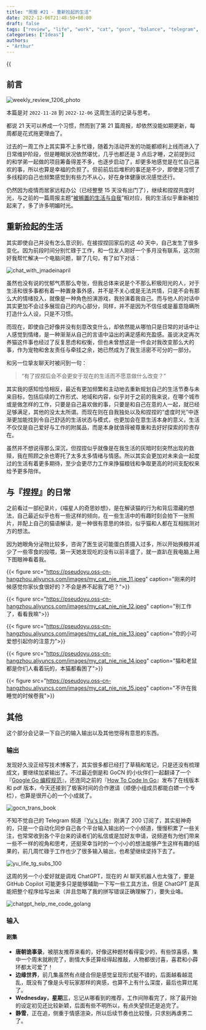 ```yaml
---
title: "周报 #21 - 重新捡起的生活"
date: 2022-12-06T21:48:50+08:00
draft: false
tags: ["review", "life", "work", "cat", "gocn", "balance", "telegram", "chatgpt"]
categories: ["Ideas"]
authors:
- "Arthur"
---
```


{{<audio src="audios/here_after_us.mp3" caption="《后来的我们 - 五月天》" >}}

## 前言

![weekly_review_1206_photo](https://pseudoyu.oss-cn-hangzhou.aliyuncs.com/images/weekly_review_1206_photo.png)

本篇是对 `2022-11-28` 到 `2022-12-06` 这周生活的记录与思考。

都说 21 天可以养成一个习惯，然而到了第 21 篇周报，却依然没能如期更新，每周都是花式拖更理由了。

过去的一周工作上其实算不上多忙碌，随着为活动开发的功能都顺利上线而进入了日常维护阶段，但是睡眠状况依然堪忧，几乎也都还是 3 点后才睡，之前提到过的和学弟一起做的项目筹备得差不多，也逐步启动了，却更多地感觉是在忙自己喜欢的事，所以也算是幸福的负担了。但前前后后堆积的事还是不少，即使是习惯了多线程的自己也频繁感觉到有些力不从心，好在身体健康状况感觉还行。

仍然因为疫情而居家远程办公（已经整整 15 天没有出门了），继续和捏捏共度时光，与之前的一篇周报主题“[被搁置的生活与自我](https://www.pseudoyu.com/zh/2022/10/09/weekly_review_20221009/)”相对应，我的生活似乎重新被捡起来了，多了许多明媚时光。

## 重新捡起的生活

其实即使自己并没有怎么意识到，在接捏捏回家后的这 40 天中，自己发生了很多变化。因为前段时间分别忙碌于工作，和一位友人刚好一个多月没有联系，这次刚好我帮忙解决一个电脑问题，聊了几句，有了如下对话：

![chat_with_jmadeinapril](https://pseudoyu.oss-cn-hangzhou.aliyuncs.com/images/chat_with_jmadeinapril.png)

虽然也没有说的忧郁气质那么夸张，但我总体来说是个不那么积极阳光的人，对于生活和很多事都有着一种置身事外感，并不是不关心或是无法共情，只是不会有那么大的情绪投入，就像是一种角色扮演游戏，我扮演着我自己。而与他人的对话中其实更加不会过多展现自己的内心部分，同样，并不是因为不信任或是蓄意隐瞒所打造什么人设，只是不习惯。

而现在，即使自己好像并没有刻意改变什么，却依然能从哪怕只是日常的对话中让人感觉到情绪，是一种渐渐从自己的言语中溢出的满足感和充盈感。虽说决定再次养猫这件事也经过了反复思虑和权衡，但也未曾想这是一件会对我改变那么大的事，作为宠物和舍友责任与牵挂之余，她已然成为了我生活密不可分的一部分。

和另一位挚友聊天时被问到一句：

> “有了捏捏后会不会更安于现在的生活而不愿意做什么改变？”

其实我的感知恰恰相反，最近有更加频繁和主动地去重新规划自己的生活节奏与未来目标，包括后续的工作形式、地域和内容，似乎对于之前的我来说，在哪个城市或是做怎样的工作，只要是自己喜欢做的事，只要是和自己在意的人一起，就已经足够满足，其他的没太太所谓。而现在则在自我独处以及和捏捏的“虚度时光”中逐渐更加能找到令自己舒适的生活状态与模式，也更加会在意生活本身的意义，生活不仅仅是自己爱好与工作的附属品，而是本身就值得被尊重和去好好探索的珍贵存在。

虽然并不想说得那么深沉，但捏捏似乎就像是在我生活的灰暗时刻突然出现的救赎，我在照顾之余也寄托了太多太多情绪与情感。所以其实会更加对未来会一起度过的生活有着更多期待，至少会更尽力工作来挣猫粮钱和争取更高的时间支配权来给予更多陪伴。

## 与『捏捏』的日常

之前看过一部纪录片，《喵星人的奇思妙想》，是在解读猫的行为和背后潜藏的想法，自己最近似乎也有一些这样的倾向，在一些生活中的有趣时刻会拍下一张照片，并配上自己的猫语解读，是一种很有意思的体验，似乎猫和人都在互相揣测对方的想法。

因为她眼角分泌物比较多，咨询了医生说可能蛋白质摄入过多，所以开始换粮并减少了一些零食的投喂，第一天她发现吃的没有以前丰盛了，就一直趴在我电脑上用下图眼神看着我。

{{< figure src="https://pseudoyu.oss-cn-hangzhou.aliyuncs.com/images/my_cat_nie_nie_11.jpeg" caption="刚来的时候感觉你家伙食很好的？不会是养不起我了吧？">}}

{{< figure src="https://pseudoyu.oss-cn-hangzhou.aliyuncs.com/images/my_cat_nie_nie_12.jpeg" caption="别工作了，看看我嘛">}}

{{< figure src="https://pseudoyu.oss-cn-hangzhou.aliyuncs.com/images/my_cat_nie_nie_13.jpeg" caption="你的小可爱想引起你的注意力">}}

{{< figure src="https://pseudoyu.oss-cn-hangzhou.aliyuncs.com/images/my_cat_nie_nie_14.jpeg" caption="猫和老鼠都是你们人看着玩的，本猫都看困了">}}

{{< figure src="https://pseudoyu.oss-cn-hangzhou.aliyuncs.com/images/my_cat_nie_nie_15.jpeg" caption="不许在我睡觉的时候卷我">}}

## 其他

这个部分会记录一下自己的输入输出以及其他觉得有意思的东西。

### 输出

发现好久没正经写技术博客了，其实很多都已经打了草稿和笔记，只是还没有梳理成文，要继续加紧输出了。不过最近倒是和 GoCN 的小伙伴们一起翻译了一个 『[Google Go 编程规范](https://gocn.github.io/styleguide/)』，还连同之前的『[How To Code In Go](https://gocn.github.io/How-To-Code-in-Go/)』发布了在线版本和 pdf 版本，今天还接到了极客时间的合作邀请（顺便小组成员都能白嫖一个专栏），也算是很开心的一个小成就了。

![gocn_trans_book](https://pseudoyu.oss-cn-hangzhou.aliyuncs.com/images/gocn_trans_book.png)

不知不觉自己的 Telegram 频道『[Yu's Life](https://t.me/pseudoyulife)』刚满了 200 订阅了，其实挺神奇的，只是一个自动化同步自己各个平台输入输出的一个小频道，慢慢积累了一些关注，也常常收到各个平台来的读者们的私信或是加好友申请，说频道有为他们带来一些不一样的视角和思考，还挺荣幸当时的一个小小的想法能够产生这样有趣的结果的，前几周忙碌于工作也少了很多输入输出，也希望继续坚持下去了。

![yu_life_tg_subs_100](https://pseudoyu.oss-cn-hangzhou.aliyuncs.com/images/yu_life_tg_subs_100.png)

这周的另一个小爱好就是调戏 ChatGPT，现在的 AI 聊天机器人也太强了，要是 GitHub Copilot 可能更多只是能够辅助一下写一些工具方法，但是 ChatGPT 是真能把整个程序给写出来（并且忽略了我的拼写错误正确理解了），要失业咯。

![chatgpt_help_me_code_golang](https://pseudoyu.oss-cn-hangzhou.aliyuncs.com/images/chatgpt_help_me_code_golang.png)

### 输入

#### 剧集

- **唐朝诡事录**，被朋友推荐来看的，好像这种题材看得蛮少的，有些惊喜感，集中一个周末就刷完了，剧情大多还算经得起推敲，人物都很讨喜，喜君和小薛环都太可爱了！
- **边缘世界**，前几集虽然有点缝合但是感觉呈现形式挺不错的，后面越看越混乱，既没有了像是头号玩家那样的爽感，也算不上有什么深度，最后也算烂尾了。
- **Wednesday，星期三**，忘记从哪看到的推荐，工作间隙看完了，除了最开始的设定初见还比较新颖，后面有些不明所以，有点失望但还是追完了。
- **静雪**，正在追，侧重于情感渲染，所以后续节奏也比较慢，只求别再虐男二了。
